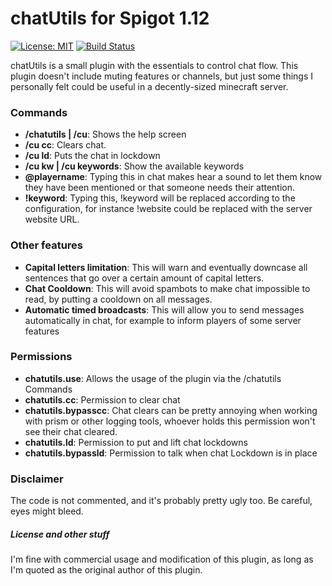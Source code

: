 # chatUtils for Spigot 1.12

[![License: MIT](https://img.shields.io/badge/License-MIT-yellow.svg)](https://opensource.org/licenses/MIT) [![Build Status](https://travis-ci.org/Penaz91/chatUtils.svg?branch=master)](https://travis-ci.org/Penaz91/chatUtils)

chatUtils is a small plugin with the essentials to control chat flow.
This plugin doesn't include muting features or channels, but just some things
I personally felt could be useful in a decently-sized minecraft server.

### Commands

- **/chatutils | /cu**: Shows the help screen
- **/cu cc**: Clears chat.
- **/cu ld**: Puts the chat in lockdown
- **/cu kw | /cu keywords**: Show the available keywords
- **@playername**: Typing this in chat makes <playername> hear a sound to let them
know they have been mentioned or that someone needs their attention.
- **!keyword**: Typing this, !keyword will be replaced according to the configuration,
 for instance !website could be replaced with the server website URL.

### Other features

- **Capital letters limitation**: This will warn and eventually downcase all sentences
that go over a certain amount of capital letters.
- **Chat Cooldown**: This will avoid spambots to make chat impossible to read, by
putting a cooldown on all messages.
- **Automatic timed broadcasts**: This will allow you to send messages automatically in chat, for example to inform players of some server features

### Permissions

- **chatutils.use**: Allows the usage of the plugin via the /chatutils Commands
- **chatutils.cc**: Permission to clear chat
- **chatutils.bypasscc**: Chat clears can be pretty annoying when working with
prism or other logging tools, whoever holds this permission won't see their chat
cleared.
- **chatutils.ld**: Permission to put and lift chat lockdowns
- **chatutils.bypassld**: Permission to talk when chat Lockdown is in place

### Disclaimer
The code is not commented, and it's probably pretty ugly too. Be careful, eyes might bleed.

##### License and other stuff
I'm fine with commercial usage and modification of this plugin, as long as I'm quoted
as the original author of this plugin.
